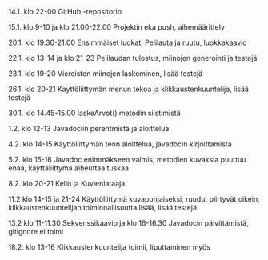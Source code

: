 14.1. klo 22-00 GitHub -repositorio

15.1. klo 9-10 ja klo 21.00-22.00 Projektin eka push, aihemäärittely

20.1. klo 19.30-21.00 Ensimmäiset luokat, Pelilauta ja ruutu, luokkakaavio

22.1. klo 13-14 ja klo 21-23 Pelilaudan tulostus, miinojen generointi ja testejä

23.1. klo 19-20 Viereisten miinojen laskeminen, lisää testejä

26.1. klo 20-21 Kayttöliittymän menun tekoa ja klikkaustenkuuntelija, lisää testejä

30.1. klo 14.45-15.00 laskeArvot() metodin siistimistä

1.2. klo 12-13 Javadociin perehtmistä ja aloittelua

4.2. klo 14-15 Käyttöliittymän teon aloittelua, javadocin kirjoittamista

5.2. klo 15-16 Javadoc enimmäkseen valmis, metodien kuvaksia puuttuu enää, käyttäliittymä aiheuttaa tuskaa

8.2. klo 20-21 Kello ja Kuvienlataaja

11.2 klo 14-15 ja 21-24 Käyttöliittymä kuvapohjaiseksi, ruudut piirtyvät oikein, klikkaustenkuuntelijan toiminnallisuutta lisää, lisää testejä

13.2 klo 11-11.30 Sekvenssikaavio ja klo 16-16.30 Javadocin päivittämistä, gitignore ei toimi

18.2. klo 13-16 Klikkaustenkuuntelija toimii, liputtaminen myös